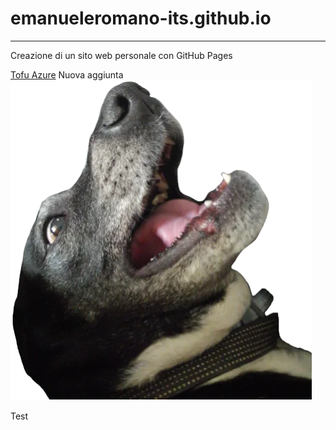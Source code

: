 # emanueleromano-its.github.io
---
Creazione di un sito web personale con GitHub Pages

[Tofu Azure](https://emanueleromano-its.github.io/tofu-azure/)
Nuova aggiunta
![Ciccio](./media/sticker.webp)


Test